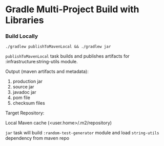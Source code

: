 # Gradle Multi-Project Build with Libraries

### Build Locally

```
./gradlew publishToMavenLocal && ./gradlew jar
```

`publishToMavenLocal` task builds and publishes artifacts for :infrastructure:string-utils module.

Output (maven artifacts and metadata):

1. production jar
1. source jar
1. javadoc jar
1. pom file 
1. checksum files

Target Repository:

Local Maven cache (<user.home>/.m2/repository)

`jar` task will build `:random-test-generator` module and load `string-utils` dependency from maven repo


